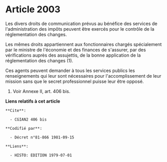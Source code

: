 # Article 2003

Les divers droits de communication prévus au bénéfice des services de l'administration des impôts peuvent être exercés pour
le contrôle de la réglementation des changes.

Les mêmes droits appartiennent aux fonctionnaires chargés spécialement par le ministre de l'économie et des finances de
s'assurer, par des vérifications auprès des assujettis, de la bonne application de la réglementation des changes (1).

Ces agents peuvent demander à tous les services publics les renseignements qui leur sont nécessaires pour l'accomplissement
de leur mission sans que le secret professionnel puisse leur être opposé.

1)  Voir Annexe II, art. 406 bis.

**Liens relatifs à cet article**

	**Cite**:

	  - CGIAN2 406 bis

	**Codifié par**:

	  - Décret n°81-866 1981-09-15

	**Liens**:

	  - HISTO: EDITION 1979-07-01
